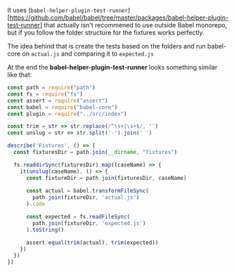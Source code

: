 It uses (`babel-helper-plugin-test-runner`)[https://github.com/babel/babel/tree/master/packages/babel-helper-plugin-test-runner] that actually isn't recommened to use outside Babel monorepo, but if you follow the folder structure for the fixtures works perfectly.

The idea behind that is create the tests based on the folders and run babel-core on `actual.js` and comparing it to `expected.js`

At the end the **babel-helper-plugin-test-runner** looks something similar like that:

```js
const path = require("path")
const fs = require("fs")
const assert = require("assert")
const babel = require("babel-core")
const plugin = require("../src/index")

const trim = str => str.replace(/^\s+|\s+$/, '')
const unslug = str => str.split('-').join(' ')

describe('Fixtures', () => {
  const fixturesDir = path.join(__dirname, "fixtures")

  fs.readdirSync(fixturesDir).map((caseName) => {
    it(unslug(caseName), () => {
      const fixtureDir = path.join(fixturesDir, caseName)
      
      const actual = babel.transformFileSync(
        path.join(fixtureDir, 'actual.js')
      ).code

      const expected = fs.readFileSync(
        path.join(fixtureDir, 'expected.js')
      ).toString()

      assert.equal(trim(actual), trim(expected))
    })
  })
})
```
